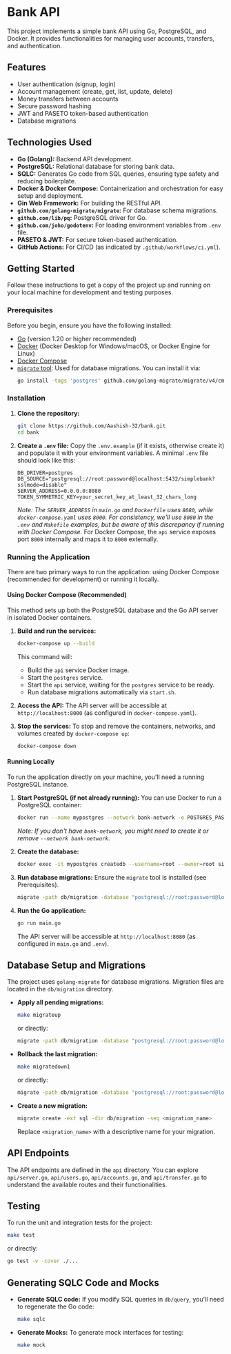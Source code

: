 # Bank API

This project implements a simple bank API using Go, PostgreSQL, and Docker. It provides functionalities for managing user accounts, transfers, and authentication.

## Features

*   User authentication (signup, login)
*   Account management (create, get, list, update, delete)
*   Money transfers between accounts
*   Secure password hashing
*   JWT and PASETO token-based authentication
*   Database migrations

## Technologies Used

*   **Go (Golang):** Backend API development.
*   **PostgreSQL:** Relational database for storing bank data.
*   **SQLC:** Generates Go code from SQL queries, ensuring type safety and reducing boilerplate.
*   **Docker & Docker Compose:** Containerization and orchestration for easy setup and deployment.
*   **Gin Web Framework:** For building the RESTful API.
*   **`github.com/golang-migrate/migrate`:** For database schema migrations.
*   **`github.com/lib/pq`:** PostgreSQL driver for Go.
*   **`github.com/joho/godotenv`:** For loading environment variables from `.env` file.
*   **PASETO & JWT:** For secure token-based authentication.
*   **GitHub Actions:** For CI/CD (as indicated by `.github/workflows/ci.yml`).

## Getting Started

Follow these instructions to get a copy of the project up and running on your local machine for development and testing purposes.

### Prerequisites

Before you begin, ensure you have the following installed:

*   [Go](https://golang.org/doc/install) (version 1.20 or higher recommended)
*   [Docker](https://docs.docker.com/get-docker/) (Docker Desktop for Windows/macOS, or Docker Engine for Linux)
*   [Docker Compose](https://docs.docker.com/compose/install/)
*   [`migrate` tool](https://github.com/golang-migrate/migrate): Used for database migrations. You can install it via:
    ```bash
    go install -tags 'postgres' github.com/golang-migrate/migrate/v4/cmd/migrate@latest
    ```

### Installation

1.  **Clone the repository:**
    ```bash
    git clone https://github.com/Aashish-32/bank.git
    cd bank
    ```

2.  **Create a `.env` file:**
    Copy the `.env.example` (if it exists, otherwise create it) and populate it with your environment variables. A minimal `.env` file should look like this:
    ```
    DB_DRIVER=postgres
    DB_SOURCE="postgresql://root:password@localhost:5432/simplebank?sslmode=disable"
    SERVER_ADDRESS=0.0.0.0:8080
    TOKEN_SYMMETRIC_KEY=your_secret_key_at_least_32_chars_long
    ```
    *Note: The `SERVER_ADDRESS` in `main.go` and `Dockerfile` uses `8080`, while `docker-compose.yaml` uses `8000`. For consistency, we'll use `8080` in the `.env` and `Makefile` examples, but be aware of this discrepancy if running with Docker Compose.* For Docker Compose, the `api` service exposes port `8000` internally and maps it to `8000` externally.

### Running the Application

There are two primary ways to run the application: using Docker Compose (recommended for development) or running it locally.

#### Using Docker Compose (Recommended)

This method sets up both the PostgreSQL database and the Go API server in isolated Docker containers.

1.  **Build and run the services:**
    ```bash
    docker-compose up --build
    ```
    This command will:
    *   Build the `api` service Docker image.
    *   Start the `postgres` service.
    *   Start the `api` service, waiting for the `postgres` service to be ready.
    *   Run database migrations automatically via `start.sh`.

2.  **Access the API:**
    The API server will be accessible at `http://localhost:8000` (as configured in `docker-compose.yaml`).

3.  **Stop the services:**
    To stop and remove the containers, networks, and volumes created by `docker-compose up`:
    ```bash
    docker-compose down
    ```

#### Running Locally

To run the application directly on your machine, you'll need a running PostgreSQL instance.

1.  **Start PostgreSQL (if not already running):**
    You can use Docker to run a PostgreSQL container:
    ```bash
    docker run --name mypostgres --network bank-network -e POSTGRES_PASSWORD=password -e POSTGRES_USER=root -p 5432:5432 -d postgres:16.0-alpine3.18
    ```
    *Note: If you don't have `bank-network`, you might need to create it or remove `--network bank-network`.*

2.  **Create the database:**
    ```bash
    docker exec -it mypostgres createdb --username=root --owner=root simplebank
    ```

3.  **Run database migrations:**
    Ensure the `migrate` tool is installed (see Prerequisites).
    ```bash
    migrate -path db/migration -database "postgresql://root:password@localhost:5432/simplebank?sslmode=disable" -verbose up
    ```

4.  **Run the Go application:**
    ```bash
    go run main.go
    ```
    The API server will be accessible at `http://localhost:8080` (as configured in `main.go` and `.env`).

## Database Setup and Migrations

The project uses `golang-migrate` for database migrations. Migration files are located in the `db/migration` directory.

*   **Apply all pending migrations:**
    ```bash
    make migrateup
    ```
    or directly:
    ```bash
    migrate -path db/migration -database "postgresql://root:password@localhost:5432/simplebank?sslmode=disable" -verbose up
    ```

*   **Rollback the last migration:**
    ```bash
    make migratedown1
    ```
    or directly:
    ```bash
    migrate -path db/migration -database "postgresql://root:password@localhost:5432/simplebank?sslmode=disable" -verbose down 1
    ```

*   **Create a new migration:**
    ```bash
    migrate create -ext sql -dir db/migration -seq <migration_name>
    ```
    Replace `<migration_name>` with a descriptive name for your migration.

## API Endpoints

The API endpoints are defined in the `api` directory. You can explore `api/server.go`, `api/users.go`, `api/accounts.go`, and `api/transfer.go` to understand the available routes and their functionalities.

## Testing

To run the unit and integration tests for the project:

```bash
make test
```

or directly:

```bash
go test -v -cover ./...
```

## Generating SQLC Code and Mocks

*   **Generate SQLC code:**
    If you modify SQL queries in `db/query`, you'll need to regenerate the Go code:
    ```bash
    make sqlc
    ```

*   **Generate Mocks:**
    To generate mock interfaces for testing:
    ```bash
    make mock
    ```

